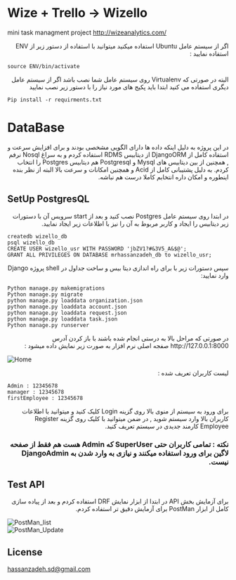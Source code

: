 # Wize + Trello -> Wizello 

mini task managment project http://wizeanalytics.com/

<div dir="rtl">
اگر از سیستم عامل Ubuntu استفاده میکنید میتوانید با استفاده از دستور زیر از ENV استفاده نمایید :
</div>

```source ENV/bin/activate```

<div dir="rtl">
البته در صورتی که Virtualenv روی سیستم عامل شما نصب باشد
اگر از سیستم عامل دیگری استفاده می کنید ابتدا باید پکیج های مورد نیاز را با دستور زیر نصب نمایید
</div>


```Pip install -r requirments.txt```


# DataBase
<div dir="rtl">
در این پروژه به دلیل اینکه داده ها دارای الگویی مشخصی بودند و برای افزایش سرعت و استفاده کامل از DjangoORM از دیتابیس RDMS استفاده کردم و به سراغ Nosql نرفم , همچنین از بین دیتابیس های Mysql و Postgresql هم دیتابیس Postgres را انتخاب کردم.
به دلیل پشتیبانی کامل از Acid و همچنین امکانات و سرعت بالا البته از نظر بنده اینطوره و امکان داره انتخابم کاملا درست هم نباشه.
</div>

## SetUp PostgresQL

<div dir="rtl">
در ابتدا روی سیستم عامل  Postgres نصب کنید و بعد از start سرویس آن با دستورات زیر دیتابیس را ایجاد و کاربر مربوط به آن را نیز با اطلاعات زیر ایجاد نمایید.
<br>
</div>


```
createdb wizello_db
psql wizello_db
CREATE USER wizello_usr WITH PASSWORD 'jbZV1?#&3V5_A&$@';
GRANT ALL PRIVILEGES ON DATABASE mrhassanzadeh_db to wizello_usr;
```

<div dir="rtl">
سپس دستورات زیر با برای راه اندازی دیتا بیس و ساخت جداول در shell پروژه ‌Django وارد نمایید:
<br>
</div>

```
Python manage.py makemigrations
Python manage.py migrate
python manage.py loaddata organization.json
python manage.py loaddata account.json
python manage.py loaddata request.json
python manage.py loaddata task.json
Python manage.py runserver
```

<div dir="rtl">
  در صورتی که مراحل بالا به درستی انجام شده باشند با باز کردن آدرس http://127.0.0.1:8000 صفجه اصلی نرم افزار به صورت زیر نمایش داده میشود :
</div>


![Home](https://cdn1.imggmi.com/uploads/2019/11/26/0001af98b19c58345d24be10883b5b78-full.png)

<div dir="rtl">
لیست کاربران تعریف شده :
</div>

```
Admin : 12345678
manager : 12345678
firstEmployee : 12345678
```
<div dir="rtl">
برای ورود به سیستم از منوی بالا روی  گزینه Login کلیک کنید و میتوانید با اطلاعات کاربران بالا وارد سیستم شوید , در ضمن میتوانید با کلیک روی گزینه Register Employee کارمند جدیدی در سیستم تعریف کنید.
<h3>
  نکته : تمامی کاربران حتی SuperUser که Admin هست هم  فقط از صفحه لاگین برای ورود استفاده میکنند و نیازی به وارد شدن به DjangoAdmin نیست.
 </h3>
</div>  

## Test API
<div dir="rtl">
برای آزمایش بخش API در ابتدا از ابزار نمایش DRF استفاده کردم و بعد از پیاده سازی کامل از ابزار PostMan برای آزمایش دقیق تر استفاده کردم.
</div>  

![PostMan_list](https://cdn1.imggmi.com/uploads/2019/11/26/24c04bd03ebcbcbd190eb7555ee59748-full.png)
</br>
![PostMan_Update](https://cdn1.imggmi.com/uploads/2019/11/26/24c04bd03ebcbcbd190eb7555ee59748-full.png)

## License
hassanzadeh.sd@gmail.com
